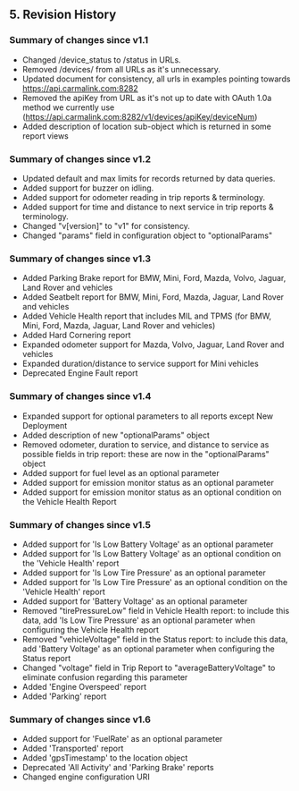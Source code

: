 ## 5. Revision History  

### Summary of changes since v1.1  
* Changed /device_status to /status in URLs.  
* Removed /devices/ from all URLs as it's unnecessary.  
* Updated document for consistency, all urls in examples pointing towards https://api.carmalink.com:8282  
* Removed the apiKey from URL as it's not up to date with OAuth 1.0a method we currently use (https://api.carmalink.com:8282/v1/devices/apiKey/deviceNum)  
* Added description of location sub-object which is returned in some report views  

### Summary of changes since v1.2  
* Updated default and max limits for records returned by data queries.  
* Added support for buzzer on idling.  
* Added support for odometer reading in trip reports & terminology.  
* Added support for time and distance to next service in trip reports & terminology.  
* Changed "v[version]" to "v1" for consistency.  
* Changed "params" field in configuration object to "optionalParams"  

### Summary of changes since v1.3  
* Added Parking Brake report for BMW, Mini, Ford, Mazda, Volvo, Jaguar, Land Rover and vehicles  
* Added Seatbelt report for BMW, Mini, Ford, Mazda, Jaguar, Land Rover and vehicles  
* Added Vehicle Health report that includes MIL and TPMS (for BMW, Mini, Ford, Mazda, Jaguar, Land Rover and vehicles)  
* Added Hard Cornering report  
* Expanded odometer support for Mazda, Volvo, Jaguar, Land Rover and vehicles  
* Expanded duration/distance to service support for Mini vehicles  
* Deprecated Engine Fault report  

### Summary of changes since v1.4  
* Expanded support for optional parameters to all reports except New Deployment  
* Added description of new "optionalParams" object  
* Removed odometer, duration to service, and distance to service as possible fields in trip report: these are now in the "optionalParams" object  
* Added support for fuel level as an optional parameter  
* Added support for emission monitor status as an optional parameter  
* Added support for emission monitor status as an optional condition on the Vehicle Health Report  

### Summary of changes since v1.5  
* Added support for 'Is Low Battery Voltage' as an optional parameter   
* Added support for 'Is Low Battery Voltage' as an optional condition on the 'Vehicle Health' report  
* Added support for 'Is Low Tire Pressure' as an optional parameter  
* Added support for 'Is Low Tire Pressure' as an optional condition on the 'Vehicle Health' report  
* Added support for 'Battery Voltage' as an optional parameter   
* Removed "tirePressureLow" field in Vehicle Health report: to include this data, add 'Is Low Tire Pressure' as an optional parameter when configuring the Vehicle Health report  
* Removed "vehicleVoltage" field in the Status report: to include this data, add 'Battery Voltage' as an optional parameter when configuring the Status report  
* Changed "voltage" field in Trip Report to "averageBatteryVoltage" to eliminate confusion regarding this parameter  
* Added 'Engine Overspeed' report  
* Added 'Parking' report  

### Summary of changes since v1.6  
* Added support for 'FuelRate' as an optional parameter  
* Added 'Transported' report  
* Added 'gpsTimestamp' to the location object  
* Deprecated 'All Activity' and 'Parking Brake' reports  
* Changed engine configuration URI  
